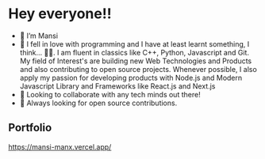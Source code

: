 # Hey everyone!!
- 👋 I’m Mansi
- 👀 I fell in love with programming and I have at least learnt something, I think… 🤷‍♂️. I am fluent in classics like C++, Python, Javascript and Git. My field of Interest's are building new  Web Technologies and Products and also contributing to open source projects. Whenever possible, I also apply my passion for developing products with Node.js and Modern Javascript Library and Frameworks  like React.js and Next.js
- 👬 Looking to collaborate with any tech minds out there!
- 👬 Always looking for open source contributions.

  
## Portfolio
https://mansi-manx.vercel.app/
